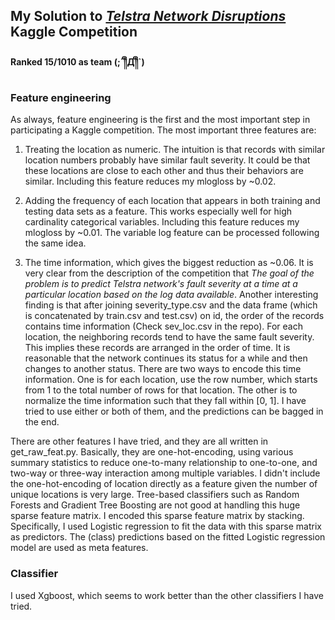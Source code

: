 ## My Solution to [*Telstra Network Disruptions*](https://www.kaggle.com/c/telstra-recruiting-network) Kaggle Competition
#### Ranked 15/1010 as team (;´༎ຶД༎ຶ`)

### Feature engineering
As always, feature engineering is the first and the most important step in participating a Kaggle competition. The most important three features are:

1. Treating the location as numeric. The intuition is that records with similar location numbers probably have similar fault severity. It could be that these locations are close to each other and thus their behaviors are similar. Including this feature reduces my mlogloss by ~0.02.
2. Adding the frequency of each location that appears in both training and testing data sets as a feature. This works especially well for high cardinality categorical variables. Including this feature reduces my mlogloss by ~0.01. The variable log feature can be processed following the same idea.

3. The time information, which gives the biggest reduction as ~0.06. It is very clear from the description of the competition that *The goal of the problem is to predict Telstra network's fault severity at a time at a particular location based on the log data available*. Another interesting finding is that after joining severity_type.csv and the data frame (which is concatenated by train.csv and test.csv) on id, the order of the records contains time information (Check sev_loc.csv in the repo). For each location, the neighboring records tend to have the same fault severity. This implies these records are arranged in the order of time. It is reasonable that the network continues its status for a while and then changes to another status. There are two ways to encode this time information. One is for each location, use the row number, which starts from 1 to the total number of rows for that location. The other is to normalize the time information such that they fall within [0, 1]. I have tried to use either or both of them, and the predictions can be bagged in the end.

There are other features I have tried, and they are all written in get_raw_feat.py. Basically, they are one-hot-encoding, using various summary statistics to reduce one-to-many relationship to one-to-one, and two-way or three-way interaction among multiple variables. I didn't include the one-hot-encoding of location directly as a feature given the number of unique locations is very large. Tree-based classifiers such as Random Forests and Gradient Tree Boosting are not good at handling this huge sparse feature matrix. I encoded this sparse feature matrix by stacking. Specifically, I used Logistic regression to fit the data with this sparse matrix as predictors. The (class) predictions based on the fitted Logistic regression model are used as meta features.

### Classifier
I used Xgboost, which seems to work better than the other classifiers I have tried.
